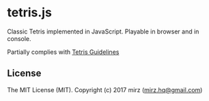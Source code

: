 # tetris.js

Classic Tetris implemented in JavaScript.
Playable in browser and in console.

Partially complies with [Tetris Guidelines](http://tetris.wikia.com/wiki/Tetris_Guideline)

## License
The MIT License (MIT). Copyright (c) 2017 mirz (mirz.hq@gmail.com)
